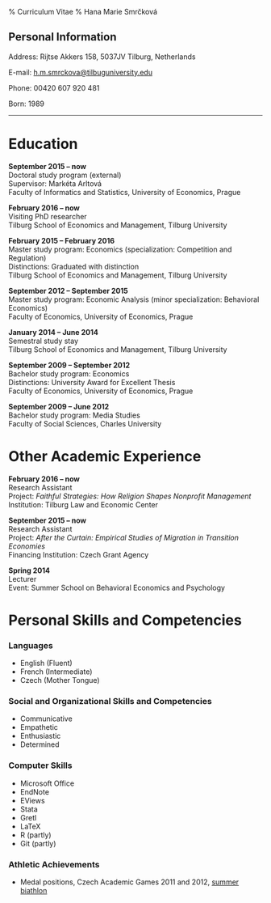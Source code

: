% Curriculum Vitae 
% Hana Marie Smrčková 

## Personal Information
Address: Rijtse Akkers 158, 5037JV Tilburg, Netherlands  

E-mail: h.m.smrckova@tilbuguniversity.edu  

Phone: 00420 607 920 481  

Born: 1989  
- - - 

Education
=========

**September 2015 – now**  
Doctoral study program (external)  
Supervisor: Markéta Arltová  
Faculty of Informatics and Statistics, University of Economics, Prague

**February 2016 – now**  
Visiting PhD researcher  
Tilburg School of Economics and Management, Tilburg University  

**February 2015 – February 2016**  
Master study program: Economics (specialization: Competition and Regulation)  
Distinctions: Graduated with distinction  
Tilburg School of Economics and Management, Tilburg University  

**September 2012 – September 2015**  
Master study program: Economic Analysis (minor specialization: Behavioral Economics)  
Faculty of Economics, University of Economics, Prague  

**January 2014 – June 2014**  
Semestral study stay  
Tilburg School of Economics and Management, Tilburg University  

**September 2009 – September 2012**  
Bachelor study program: Economics  
Distinctions: University Award for Excellent Thesis  
Faculty of Economics, University of Economics, Prague  

**September 2009 – June 2012**  
Bachelor study program: Media Studies  
Faculty of Social Sciences, Charles University    

Other Academic Experience
=========================

**February 2016 – now**  
Research Assistant  
Project: *Faithful Strategies: How Religion Shapes Nonprofit Management*  
Institution: Tilburg Law and Economic Center  

**September 2015 – now**  
Research Assistant  
Project: *After the Curtain: Empirical Studies of Migration in Transition Economies*  
Financing Institution: Czech Grant Agency  

**Spring 2014**  
Lecturer  
Event: Summer School on Behavioral Economics and Psychology  

Personal Skills and Competencies
================================

### Languages
* English (Fluent)
* French (Intermediate)
* Czech (Mother Tongue)

### Social and Organizational Skills and Competencies
* Communicative
* Empathetic
* Enthusiastic
* Determined 

### Computer Skills
* Microsoft Office
* EndNote
* EViews
* Stata
* Gretl
* LaTeX
* R (partly)
* Git (partly)

### Athletic Achievements 
* Medal positions, Czech Academic Games 2011 and 2012, [summer biathlon](https://en.wikipedia.org/wiki/Biathlon)
